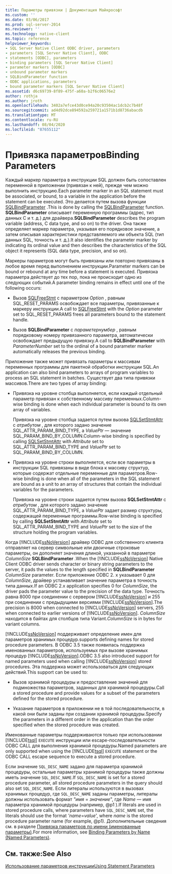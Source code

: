 ```yaml
---
title: Параметры привязки | Документация Майкрософт
ms.custom: ''
ms.date: 03/06/2017
ms.prod: sql-server-2014
ms.reviewer: ''
ms.technology: native-client
ms.topic: reference
helpviewer_keywords:
- SQL Server Native Client ODBC driver, parameters
- parameters [SQL Server Native Client], ODBC
- statements [ODBC], parameters
- binding parameters [SQL Server Native Client]
- parameter markers [ODBC]
- unbound parameter markers
- SQLBindParameter function
- ODBC applications, parameters
- bound parameter markers [SQL Server Native Client]
ms.assetid: d6c69739-8f89-475f-a60a-b2f6c06576e2
author: rothja
ms.author: jroth
ms.openlocfilehash: 3402a7efce43d0ce94a20c93504ac1dcb2c7b48f
ms.sourcegitcommit: ad4d92dce894592a259721a1571b1d8736abacdb
ms.translationtype: MT
ms.contentlocale: ru-RU
ms.lasthandoff: 08/04/2020
ms.locfileid: "87655112"
---
```

# <a name="binding-parameters"></a><span data-ttu-id="ba1ce-102">Привязка параметров</span><span class="sxs-lookup"><span data-stu-id="ba1ce-102">Binding Parameters</span></span>
  <span data-ttu-id="ba1ce-103">Каждый маркер параметра в инструкции SQL должен быть сопоставлен переменной в приложении (привязан к ней), прежде чем можно выполнить инструкцию.</span><span class="sxs-lookup"><span data-stu-id="ba1ce-103">Each parameter marker in an SQL statement must be associated, or bound, to a variable in the application before the statement can be executed.</span></span> <span data-ttu-id="ba1ce-104">Это делается путем вызова функции [SQLBindParameter](../native-client-odbc-api/sqlbindparameter.md) .</span><span class="sxs-lookup"><span data-stu-id="ba1ce-104">This is done by calling the [SQLBindParameter](../native-client-odbc-api/sqlbindparameter.md) function.</span></span> <span data-ttu-id="ba1ce-105">**SQLBindParameter** описывает переменную программы (адрес, тип данных C и т. д.) для драйвера.</span><span class="sxs-lookup"><span data-stu-id="ba1ce-105">**SQLBindParameter** describes the program variable (address, C data type, and so on) to the driver.</span></span> <span data-ttu-id="ba1ce-106">Она также определяет маркер параметра, указывая его порядковое значение, а затем описывая характеристики представляемого им объекта SQL (тип данных SQL, точность и т. д.).</span><span class="sxs-lookup"><span data-stu-id="ba1ce-106">It also identifies the parameter marker by indicating its ordinal value and then describes the characteristics of the SQL object it represents (SQL data type, precision, and so on).</span></span>

 <span data-ttu-id="ba1ce-107">Маркеры параметров могут быть привязаны или повторно привязаны в любое время перед выполнением инструкции.</span><span class="sxs-lookup"><span data-stu-id="ba1ce-107">Parameter markers can be bound or rebound at any time before a statement is executed.</span></span> <span data-ttu-id="ba1ce-108">Привязка параметра действует до тех пор, пока не происходит одно из следующих событий.</span><span class="sxs-lookup"><span data-stu-id="ba1ce-108">A parameter binding remains in effect until one of the following occurs:</span></span>

-   <span data-ttu-id="ba1ce-109">Вызов [SQLFreeStmt](../native-client-odbc-api/sqlfreestmt.md) с параметром *Option* , равным SQL_RESET_PARAMS освобождает все параметры, привязанные к маркеру инструкции.</span><span class="sxs-lookup"><span data-stu-id="ba1ce-109">A call to [SQLFreeStmt](../native-client-odbc-api/sqlfreestmt.md) with the *Option* parameter set to SQL_RESET_PARAMS frees all parameters bound to the statement handle.</span></span>

-   <span data-ttu-id="ba1ce-110">Вызов **SQLBindParameter** с *параметернумбер* , равным порядковому номеру привязанного параметра, автоматически освобождает предыдущую привязку.</span><span class="sxs-lookup"><span data-stu-id="ba1ce-110">A call to **SQLBindParameter** with *ParameterNumber* set to the ordinal of a bound parameter marker automatically releases the previous binding.</span></span>

 <span data-ttu-id="ba1ce-111">Приложение также может привязать параметры к массивам переменных программы для пакетной обработки инструкции SQL.</span><span class="sxs-lookup"><span data-stu-id="ba1ce-111">An application can also bind parameters to arrays of program variables to process an SQL statement in batches.</span></span> <span data-ttu-id="ba1ce-112">Существует два типа привязки массивов.</span><span class="sxs-lookup"><span data-stu-id="ba1ce-112">There are two types of array binding:</span></span>

-   <span data-ttu-id="ba1ce-113">Привязка на уровне столбца выполняется, если каждый отдельный параметр привязан к собственному массиву переменных.</span><span class="sxs-lookup"><span data-stu-id="ba1ce-113">Column-wise binding is done when each individual parameter is bound to its own array of variables.</span></span>

     <span data-ttu-id="ba1ce-114">Привязка на уровне столбца задается путем вызова [SQLSetStmtAttr](../native-client-odbc-api/sqlsetstmtattr.md) с *атрибутом* , для которого задано значение SQL_ATTR_PARAM_BIND_TYPE, а *ValuePtr* — значение SQL_PARAM_BIND_BY_COLUMN.</span><span class="sxs-lookup"><span data-stu-id="ba1ce-114">Column-wise binding is specified by calling [SQLSetStmtAttr](../native-client-odbc-api/sqlsetstmtattr.md) with *Attribute* set to SQL_ATTR_PARAM_BIND_TYPE and *ValuePtr* set to SQL_PARAM_BIND_BY_COLUMN.</span></span>

-   <span data-ttu-id="ba1ce-115">Привязка на уровне строки выполняется, если все параметры в инструкции SQL привязаны в виде блока к массиву структур, которые содержат отдельные переменные для параметров.</span><span class="sxs-lookup"><span data-stu-id="ba1ce-115">Row-wise binding is done when all of the parameters in the SQL statement are bound as a unit to an array of structures that contain the individual variables for the parameters.</span></span>

     <span data-ttu-id="ba1ce-116">Привязка на уровне строки задается путем вызова **SQLSetStmtAttr** с *атрибутом* , для которого задано значение SQL_ATTR_PARAM_BIND_TYPE, а *ValuePtr* задает размер структуры, содержащей переменные программы.</span><span class="sxs-lookup"><span data-stu-id="ba1ce-116">Row-wise binding is specified by calling **SQLSetStmtAttr** with *Attribute* set to SQL_ATTR_PARAM_BIND_TYPE and *ValuePtr* set to the size of the structure holding the program variables.</span></span>

 <span data-ttu-id="ba1ce-117">Когда [!INCLUDE[ssNoVersion](../../includes/ssnoversion-md.md)] драйвер ODBC для собственного клиента отправляет на сервер символьные или двоичные строковые параметры, он дополняет значения длиной, указанной в параметре *ColumnSize* **SQLBindParameter** .</span><span class="sxs-lookup"><span data-stu-id="ba1ce-117">When the [!INCLUDE[ssNoVersion](../../includes/ssnoversion-md.md)] Native Client ODBC driver sends character or binary string parameters to the server, it pads the values to the length specified in **SQLBindParameter** *ColumnSize* parameter.</span></span> <span data-ttu-id="ba1ce-118">Если приложение ODBC 2. x указывает 0 для *ColumnSize*, драйвер устанавливает значение параметра в точность типа данных.</span><span class="sxs-lookup"><span data-stu-id="ba1ce-118">If an ODBC 2.x application specifies 0 for *ColumnSize*, the driver pads the parameter value to the precision of the data type.</span></span> <span data-ttu-id="ba1ce-119">Точность равна 8000 при соединении с сервером [!INCLUDE[ssNoVersion](../../includes/ssnoversion-md.md)] и 255 при соединении с предыдущими версиями [!INCLUDE[ssNoVersion](../../includes/ssnoversion-md.md)].</span><span class="sxs-lookup"><span data-stu-id="ba1ce-119">The precision is 8000 when connected to [!INCLUDE[ssNoVersion](../../includes/ssnoversion-md.md)] servers, 255 when connected to earlier versions of [!INCLUDE[ssNoVersion](../../includes/ssnoversion-md.md)].</span></span> <span data-ttu-id="ba1ce-120">*ColumnSize* находится в байтах для столбцов типа Variant.</span><span class="sxs-lookup"><span data-stu-id="ba1ce-120">*ColumnSize* is in bytes for variant columns.</span></span>

 [!INCLUDE[ssNoVersion](../../includes/ssnoversion-md.md)] <span data-ttu-id="ba1ce-121">поддерживает определение имен для параметров хранимых процедур.</span><span class="sxs-lookup"><span data-stu-id="ba1ce-121">supports defining names for stored procedure parameters.</span></span> <span data-ttu-id="ba1ce-122">В ODBC 3.5 также появилась поддержка именованных параметров, используемых при вызове хранимых процедур [!INCLUDE[ssNoVersion](../../includes/ssnoversion-md.md)].</span><span class="sxs-lookup"><span data-stu-id="ba1ce-122">ODBC 3.5 also introduced support for named parameters used when calling [!INCLUDE[ssNoVersion](../../includes/ssnoversion-md.md)] stored procedures.</span></span> <span data-ttu-id="ba1ce-123">Эта поддержка может использоваться для следующих действий.</span><span class="sxs-lookup"><span data-stu-id="ba1ce-123">This support can be used to:</span></span>

-   <span data-ttu-id="ba1ce-124">Вызов хранимой процедуры и предоставление значений для подмножества параметров, заданных для хранимой процедуры.</span><span class="sxs-lookup"><span data-stu-id="ba1ce-124">Call a stored procedure and provide values for a subset of the parameters defined for the stored procedure.</span></span>

-   <span data-ttu-id="ba1ce-125">Указание параметров в приложении не в той последовательности, в какой они были заданы при создании хранимой процедуры.</span><span class="sxs-lookup"><span data-stu-id="ba1ce-125">Specify the parameters in a different order in the application than the order specified when the stored procedure was created.</span></span>

 <span data-ttu-id="ba1ce-126">Именованные параметры поддерживаются только при использовании [!INCLUDE[tsql](../../includes/tsql-md.md)] `EXECUTE` инструкции или escape-последовательности ODBC CALL для выполнения хранимой процедуры.</span><span class="sxs-lookup"><span data-stu-id="ba1ce-126">Named parameters are only supported when using the [!INCLUDE[tsql](../../includes/tsql-md.md)] `EXECUTE` statement or the ODBC CALL escape sequence to execute a stored procedure.</span></span>

 <span data-ttu-id="ba1ce-127">Если значение `SQL_DESC_NAME` задано для параметра хранимой процедуры, остальные параметры хранимой процедуры также должны иметь значение `SQL_DESC_NAME`.</span><span class="sxs-lookup"><span data-stu-id="ba1ce-127">If `SQL_DESC_NAME` is set for a stored procedure parameter, all stored procedure parameters in the query should also set `SQL_DESC_NAME`.</span></span>  <span data-ttu-id="ba1ce-128">Если литералы используются в вызовах хранимых процедур, где `SQL_DESC_NAME` заданы параметры, литералы должны использовать формат *"имя* = *значение*", где *Name* — имя параметра хранимой процедуры (например, @p1 ).</span><span class="sxs-lookup"><span data-stu-id="ba1ce-128">If literals are used in stored procedure calls, where parameters have `SQL_DESC_NAME` set, the literals should use the format *'name*=*value*', where *name* is the stored procedure parameter name (for example, @p1).</span></span> <span data-ttu-id="ba1ce-129">Дополнительные сведения см. в разделе [Привязка параметров по имени (именованные параметры)](https://go.microsoft.com/fwlink/?LinkId=167215).</span><span class="sxs-lookup"><span data-stu-id="ba1ce-129">For more information, see [Binding Parameters by Name (Named Parameters)](https://go.microsoft.com/fwlink/?LinkId=167215).</span></span>

## <a name="see-also"></a><span data-ttu-id="ba1ce-130">См. также:</span><span class="sxs-lookup"><span data-stu-id="ba1ce-130">See Also</span></span>
 [<span data-ttu-id="ba1ce-131">Использование параметров инструкции</span><span class="sxs-lookup"><span data-stu-id="ba1ce-131">Using Statement Parameters</span></span>](using-statement-parameters.md)


